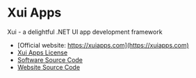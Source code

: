 # Xui Apps

Xui - a delightful .NET UI app development framework

 - [Official website: https://xuiapps.com](https://xuiapps.com)
 - [Xui Apps License](https://github.com/xuiapps/code/blob/main/LICENSE.md)
 - [Software Source Code](https://github.com/xuiapps/code)
 - [Website Source Code](https://github.com/xuiapps/www)